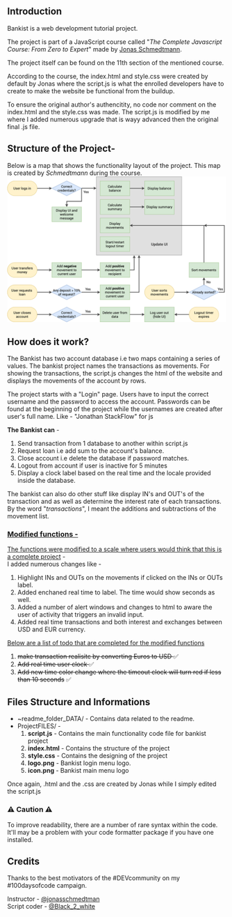 ## Introduction

Bankist is a web development tutorial project.

The project is part of a JavaScript course called "*The  Complete Javascript Course: From Zero to Expert*" made by [Jonas Schmedtmann](https://www.udemy.com/user/jonasschmedtmann/).

The project itself can be found on the 11th section of the mentioned course.

According to the course, the index.html and style.css were created by default by Jonas where the script.js is what the enrolled developers have to create to make the website be functional from the buildup. 

To ensure the original author's authencitity, no code nor comment on the index.html and the style.css was made. The script.js is modified by me where I added numerous upgrade that is wayy advanced then the original final .js file. 

## Structure of the Project- 
Below is a map that shows the functionality layout of the project. This map is created by *Schmedtmann*  during the course. 
![Map layout](https://github.com/Code-Blender-7/Learning-JavaScript/blob/main/Tutorial%20Project%20-%20Bankist/~readme_folder_DATA/Bankist-flowchart.png?raw=true)

## How does it work?
The Bankist has two account database i.e two maps containing a series of values. The bankist project names the transactions as movements. For showing the transactions, the script.js changes the html of the website and displays the movements of the account by rows. 

The project starts with a "Login" page. Users have to input the correct username and the password to access the account. 
Passwords can be found at the beginning of the project while the usernames are created after user's full name.
Like - 
"Jonathan StackFlow" for js
</br>

<b>The Bankist can</b> - 
1. Send transaction from 1 database to another within script.js
2. Request loan i.e add sum to the account's balance.
3. Close account i.e delete the database if password matches.
4. Logout from account if user is inactive for 5 minutes
5. Display a clock label based on the real time and the locale provided inside the database. 
 
The bankist can also do other stuff like display IN's and OUT's of the transaction and as well as determine the interest rate of each transactions. 
By the word "*transactions*", I meant the additions and subtractions of the movement list. 

### <u>Modified functions -</u> 
<u>The functions were modified to a scale where users would think that this is a complete project</u> -  
I added numerous changes like - 
1. Highlight INs and OUTs on the movements if clicked on the INs or OUTs label.
2. Added enchaned real time to label. The time would show seconds as well. 
3. Added a number of alert windows and changes to html to aware the user of activity that triggers an invalid input.
4. Added real time transactions and both interest and exchanges between USD and EUR currency.

<u>Below are a list of todo that are completed for the modified functions</u>

1. <s>make transaction realisitc by converting Euros to USD </s>✅
2. <s>Add real time user clock </s> ✅
3. <s>Add new time color change where the timeout clock will turn red if less than 10 seconds</s> ✅


## Files Structure and Informations

 - ~readme_folder_DATA/ - Contains data related to the readme.
 - ProjectFILES/ -
	1. **script.js** - Contains the main functionality code file for bankist project
	2. **index.html** - Contains the structure of the project
	3. **style.css** - Contains the designing of the project
	4. **logo.png** - Bankist login menu logo.
	5. **icon.png** - Bankist main menu logo

Once again, .html and the .css are created by Jonas while I simply edited the script.js

### ⚠ Caution ⚠
To improve readability, there are a number of rare syntax within the code. It'll may be a problem with your code formatter package if you have one installed. 

  
## Credits
Thanks to the best motivators of the #DEVcommunity on my #100daysofcode campaign. 

Instructor - [@jonasschmedtman](https://twitter.com/jonasschmedtman) </br>
Script coder - [@Black_2_white](https://twitter.com/Black_2_white)

